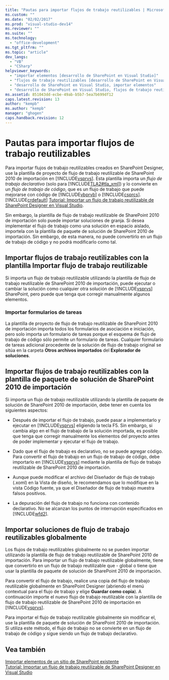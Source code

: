 ```yaml
---
title: "Pautas para importar flujos de trabajo reutilizables | Microsoft Docs"
ms.custom: ""
ms.date: "02/02/2017"
ms.prod: "visual-studio-dev14"
ms.reviewer: ""
ms.suite: ""
ms.technology: 
  - "office-development"
ms.tgt_pltfrm: ""
ms.topic: "article"
dev_langs: 
  - "VB"
  - "CSharp"
helpviewer_keywords: 
  - "importar elementos [desarrollo de SharePoint en Visual Studio]"
  - "flujos de trabajo reutilizables [desarrollo de SharePoint en Visual Studio]"
  - "desarrollo de SharePoint en Visual Studio, importar elementos"
  - "desarrollo de SharePoint en Visual Studio, flujos de trabajo reutilizables"
ms.assetid: 851043dd-ecbe-49ab-b5b7-5ea7b699df12
caps.latest.revision: 13
author: "kempb"
ms.author: "kempb"
manager: "ghogen"
caps.handback.revision: 12
---
```

# Pautas para importar flujos de trabajo reutilizables
  Para importar flujos de trabajo reutilizables creados en SharePoint Designer, use la plantilla de proyecto de flujo de trabajo reutilizable de SharePoint 2010 de importación en [!INCLUDE[vsprvs](../sharepoint/includes/vsprvs-md.md)].  Esta plantilla importa un *flujo de trabajo* *declarativo* \(solo para [!INCLUDE[TLA2#tla_xml](../sharepoint/includes/tla2sharptla-xml-md.md)]\) y lo convierte en un *flujo de trabajo de código*, que es un flujo de trabajo que puede mejorarse con código de [!INCLUDE[vbprvb](../sharepoint/includes/vbprvb-md.md)] o [!INCLUDE[csprcs](../sharepoint/includes/csprcs-md.md)].  [!INCLUDE[crdefault](../sharepoint/includes/crdefault-md.md)] [Tutorial: Importar un flujo de trabajo reutilizable de SharePoint Designer en Visual Studio](../sharepoint/walkthrough-import-a-sharepoint-designer-reusable-workflow-into-visual-studio.md).  
  
 Sin embargo, la plantilla de flujo de trabajo reutilizable de SharePoint 2010 de importación solo puede importar soluciones de granja.  Si desea implementar el flujo de trabajo como una solución en espacio aislado, importela con la plantilla de paquete de solución de SharePoint 2010 de importación.  Sin embargo, de esta manera, no puede convertirlo en un flujo de trabajo de código y no podrá modificarlo como tal.  
  
## Importar flujos de trabajo reutilizables con la plantilla Importar flujo de trabajo reutilizable  
 Si importa un flujo de trabajo reutilizable utilizando la plantilla de flujo de trabajo reutilizable de SharePoint 2010 de importación, puede ejecutar o cambiar la solución como cualquier otra solución de [!INCLUDE[vsprvs](../sharepoint/includes/vsprvs-md.md)] SharePoint, pero puede que tenga que corregir manualmente algunos elementos.  
  
### Importar formularios de tareas  
 La plantilla de proyecto de flujo de trabajo reutilizable de SharePoint 2010 de importación importa todos los formularios de asociación e iniciación, pero solo importa un formulario de tareas porque el esquema de flujo de trabajo de código sólo permite un formulario de tareas.  Cualquier formulario de tareas adicional procedente de la solución de flujo de trabajo original se sitúa en la carpeta **Otros archivos importados** del **Explorador de soluciones**.  
  
## Importar flujos de trabajo reutilizables con la plantilla de paquete de solución de SharePoint 2010 de importación  
 Si importa un flujo de trabajo reutilizable utilizando la plantilla de paquete de solución de SharePoint 2010 de importación, debe tener en cuenta los siguientes aspectos:  
  
-   Después de importar el flujo de trabajo, puede pasar a implementarlo y ejecutar en [!INCLUDE[vsprvs](../sharepoint/includes/vsprvs-md.md)] eligiendo la tecla F5.  Sin embargo, si cambia algo en el flujo de trabajo de la solución importada, es posible que tenga que corregir manualmente los elementos del proyecto antes de poder implementar y ejecutar el flujo de trabajo.  
  
-   Dado que el flujo de trabajo es declarativo, no se puede agregar código.  Para convertir el flujo de trabajo en un flujo de trabajo de código, debe importarlo en [!INCLUDE[vsprvs](../sharepoint/includes/vsprvs-md.md)] mediante la plantilla de flujo de trabajo reutilizable de SharePoint 2010 de importación.  
  
-   Aunque puede modificar el archivo del Diseñador de flujo de trabajo \(.xoml\) en la Vista de diseño, le recomendamos que lo modifique en la vista Código fuente, ya que el Diseñador de flujo de trabajo muestra falsos positivos.  
  
-   La depuración del flujo de trabajo no funciona con contenido declarativo.  No se alcanzan los puntos de interrupción especificados en [!INCLUDE[wfd2](../sharepoint/includes/wfd2-md.md)].  
  
## Importar soluciones de flujo de trabajo reutilizables globalmente  
 Los flujos de trabajo reutilizables globalmente no se pueden importar utilizando la plantilla de flujo de trabajo reutilizable de SharePoint 2010 de importación.  Para importar un flujo de trabajo reutilizable globalmente, tiene que convertirlo en un flujo de trabajo reutilizable que \- global o tiene que usar la plantilla de paquete de solución de SharePoint 2010 de importación.  
  
 Para convertir el flujo de trabajo, realice una copia del flujo de trabajo reutilizable globalmente en SharePoint Designer \(abriendo el menú contextual para el flujo de trabajo y elige **Guardar como copia**\).  A continuación importe el nuevo flujo de trabajo reutilizable con la plantilla de flujo de trabajo reutilizable de SharePoint 2010 de importación en [!INCLUDE[vsprvs](../sharepoint/includes/vsprvs-md.md)].  
  
 Para importar el flujo de trabajo reutilizable globalmente sin modificar el, use la plantilla de paquete de solución de SharePoint 2010 de importación.  Si utiliza este método, el flujo de trabajo no se convierte en un flujo de trabajo de código y sigue siendo un flujo de trabajo declarativo.  
  
## Vea también  
 [Importar elementos de un sitio de SharePoint existente](../sharepoint/importing-items-from-an-existing-sharepoint-site.md)   
 [Tutorial: Importar un flujo de trabajo reutilizable de SharePoint Designer en Visual Studio](../sharepoint/walkthrough-import-a-sharepoint-designer-reusable-workflow-into-visual-studio.md)  
  
  
